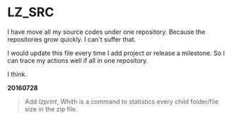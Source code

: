 # LZ_SRC
I have move all my source codes under one repository. Because the repositories grow quickly. I can't suffer that.  

I would update this file every time I add project or release a milestone. So I can trace my actions well if all in one repository.

I think. 

**20160728**  
> Add *lzprint*, Whith is a command to statistics every child folder/file size in the zip file.
